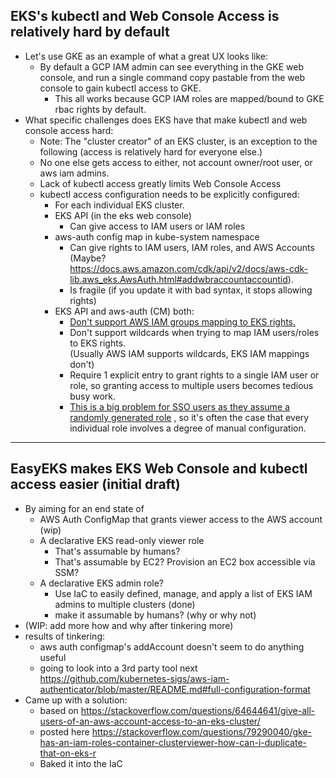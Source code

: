 ## EKS's kubectl and Web Console Access is relatively hard by default
* Let's use GKE as an example of what a great UX looks like:
  * By default a GCP IAM admin can see everything in the GKE web console, and run a single
    command copy pastable from the web console to gain kubectl access to GKE.
    * This all works because GCP IAM roles are mapped/bound to GKE rbac rights by default.
* What specific challenges does EKS have that make kubectl and web console access hard:
  * Note: The "cluster creator" of an EKS cluster, is an exception to the following (access
    is relatively hard for everyone else.)
  * No one else gets access to either, not account owner/root user, or aws iam admins.
  * Lack of kubectl access greatly limits Web Console Access
  * kubectl access configuration needs to be explicitly configured:
    * For each individual EKS cluster.
    * EKS API (in the eks web console)
      * Can give access to IAM users or IAM roles
    * aws-auth config map in kube-system namespace
      * Can give rights to IAM users, IAM roles, and AWS Accounts (Maybe? https://docs.aws.amazon.com/cdk/api/v2/docs/aws-cdk-lib.aws_eks.AwsAuth.html#addwbraccountaccountid).
      * Is fragile (if you update it with bad syntax, it stops allowing rights)
    * EKS API and aws-auth (CM) both:
      * [<u>Don't support AWS IAM groups mapping to EKS rights.</u>](https://github.com/kubernetes-sigs/aws-iam-authenticator/issues/176)
      * Don't support wildcards when trying to map IAM users/roles to EKS rights.  
        (Usually AWS IAM supports wildcards, EKS IAM mappings don't)
      * Require 1 explicit entry to grant rights to a single IAM user or role,
        so granting access to multiple users becomes tedious busy work.
      * [<u>This is a big problem for SSO users as they assume a randomly generated role</u>](https://github.com/aws/containers-roadmap/issues/474)
        , so it's often the case that every individual role involves a degree of manual
        configuration.

---------------------------------------------------------------------------------------------------

## EasyEKS makes EKS Web Console and kubectl access easier (initial draft)
* By aiming for an end state of
  * AWS Auth ConfigMap that grants viewer access to the AWS account (wip)
  * A declarative EKS read-only viewer role
    * That's assumable by humans?
    * That's assumable by EC2? Provision an EC2 box accessible via SSM?
  * A declarative EKS admin role?
    * Use IaC to easily defined, manage, and apply a list of EKS IAM admins to multiple clusters (done)
    * make it assumable by humans? (why or why not)
* (WIP: add more how and why after tinkering more)
* results of tinkering:
  * aws auth configmap's addAccount doesn't seem to do anything useful
  * going to look into a 3rd party tool next
    https://github.com/kubernetes-sigs/aws-iam-authenticator/blob/master/README.md#full-configuration-format
* Came up with a solution:
  * based on https://stackoverflow.com/questions/64644641/give-all-users-of-an-aws-account-access-to-an-eks-cluster/
  * posted here https://stackoverflow.com/questions/79290040/gke-has-an-iam-roles-container-clusterviewer-how-can-i-duplicate-that-on-eks-r
  * Baked it into the IaC
